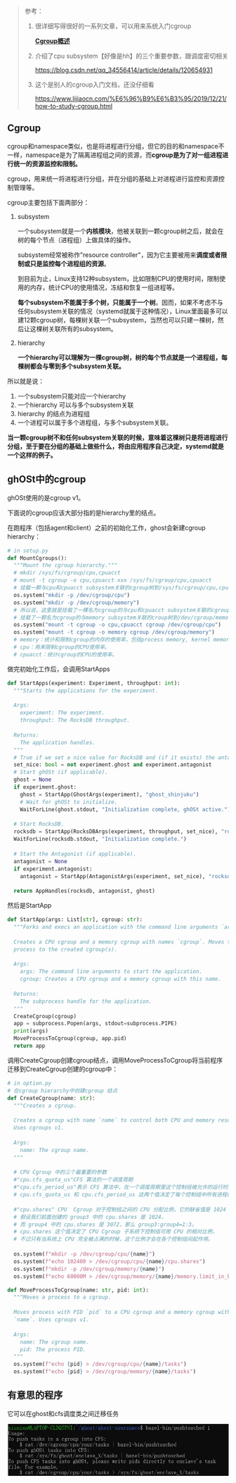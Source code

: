 > 参考：
>
> 1. 很详细写得很好的一系列文章，可以用来系统入门cgroup
>
>    [**Cgroup概述**](https://segmentfault.com/a/1190000006917884)
>
> 2. 介绍了cpu subsystem【好像是hh】的三个重要参数，跟调度密切相关
>
>    https://blog.csdn.net/qq_34556414/article/details/120654931
>
> 3. 这个是别人的cgroup入门文档，还没仔细看
>
>    https://www.lijiaocn.com/%E6%96%B9%E6%B3%95/2019/12/21/how-to-study-cgroup.html

## Cgroup

cgroup和namespace类似，也是将进程进行分组，但它的目的和namespace不一样，namespace是为了隔离进程组之间的资源，而**cgroup是为了对一组进程进行统一的资源监控和限制。**

cgroup，用来统一将进程进行分组，并在分组的基础上对进程进行监控和资源控制管理等。



cgroup主要包括下面两部分：

1. subsystem

    一个subsystem就是一个**内核模块**，他被关联到一颗cgroup树之后，就会在树的每个节点（进程组）上做具体的操作。

   subsystem经常被称作"resource controller"，因为它主要被用来**调度或者限制或只是监控每个进程组的资源**。

   到目前为止，Linux支持12种subsystem，比如限制CPU的使用时间，限制使用的内存，统计CPU的使用情况，冻结和恢复一组进程等。

   **每个subsystem不能属于多个树，只能属于一个树**。因而，如果不考虑不与任何subsystem关联的情况（systemd就属于这种情况），Linux里面最多可以建12颗cgroup树，每棵树关联一个subsystem，当然也可以只建一棵树，然后让这棵树关联所有的subsystem。

2. hierarchy 

   **一个hierarchy可以理解为一棵cgroup树，树的每个节点就是一个进程组，每棵树都会与零到多个subsystem关联。**



所以就是说：

1. 一个subsystem只能对应一个hierarchy 
2. 一个hierarchy 可以与多个subsystem关联
3. hierarchy 的结点为进程组
4. 一个进程可以属于多个进程组，与多个subsystem关联。



**当一颗cgroup树不和任何subsystem关联的时候，意味着这棵树只是将进程进行分组，至于要在分组的基础上做些什么，将由应用程序自己决定，systemd就是一个这样的例子。**

## ghOSt中的cgroup

ghOSt使用的是cgroup v1。

下面说的cgroup应该大部分指的是hierarchy里的结点。

在跑程序（包括agent和client）之前的初始化工作，ghost会新建cgroup hierarchy：

```python
# in setup.py
def MountCgroups():
  """Mount the cgroup hierarchy."""
  # mkdir /sys/fs/cgroup/cpu,cpuacct 
  # mount -t cgroup -o cpu,cpuacct xxx /sys/fs/cgroup/cpu,cpuacct
  # 挂载一颗与cpu和cpuacct subsystem关联的cgroup树到/sys/fs/cgroup/cpu,cpuacct
  os.system("mkdir -p /dev/cgroup/cpu")
  os.system("mkdir -p /dev/cgroup/memory")
  # 所以说，这里就是挂载了一棵名为cgroup的与cpu和cpuacct subsystem关联的cgroup树到/dev/cgroup/cpu中
  # 挂载了一颗名为cgroup的与memory subsystem关联的croup树到/dev/cgroup/memory中
  os.system("mount -t cgroup -o cpu,cpuacct cgroup /dev/cgroup/cpu")
  os.system("mount -t cgroup -o memory cgroup /dev/cgroup/memory")
  # memory：统计和限制cgroup的内存的使用率，包括process memory, kernel memory, 和swap。
  # cpu：用来限制cgroup的CPU使用率。
  # cpuacct：统计cgroup的CPU的使用率。
```

做完初始化工作后，会调用StartApps

```python
def StartApps(experiment: Experiment, throughput: int):
  """Starts the applications for the experiment.

  Args:
    experiment: The experiment.
    throughput: The RocksDB throughput.

  Returns:
    The application handles.
  """
  # True if we set a nice value for RocksDB and (if it exists) the antagonist.
  set_nice: bool = not experiment.ghost and experiment.antagonist
  # Start ghOSt (if applicable).
  ghost = None
  if experiment.ghost:
    ghost = StartApp(GhostArgs(experiment), "ghost_shinjuku")
    # Wait for ghOSt to initialize.
    WaitForLine(ghost.stdout, "Initialization complete, ghOSt active.")

  # Start RocksDB.
  rocksdb = StartApp(RocksDBArgs(experiment, throughput, set_nice), "rocksdb")
  WaitForLine(rocksdb.stdout, "Initialization complete.")

  # Start the Antagonist (if applicable).
  antagonist = None
  if experiment.antagonist:
    antagonist = StartApp(AntagonistArgs(experiment, set_nice), "rocksdb")

  return AppHandles(rocksdb, antagonist, ghost)
```

然后是StartApp

```python
def StartApp(args: List[str], cgroup: str):
  """Forks and execs an application with the command line arguments `args`.

  Creates a CPU cgroup and a memory cgroup with names `cgroup`. Moves the
  process to the created cgroup(s).

  Args:
    args: The command line arguments to start the application.
    cgroup: Creates a CPU cgroup and a memory cgroup with this name.

  Returns:
    The subprocess handle for the application.
  """
  CreateCgroup(cgroup)
  app = subprocess.Popen(args, stdout=subprocess.PIPE)
  print(args)
  MoveProcessToCgroup(cgroup, app.pid)
  return app
```

调用CreateCgroup创建cgroup结点，调用MoveProcessToCgroup将当前程序迁移到CreateCgroup创建的cgroup中：

```python
# in option.py
# 在cgroup hierarchy中创建cgroup 结点
def CreateCgroup(name: str):
  """Creates a cgroup.

  Creates a cgroup with name `name` to control both CPU and memory resources.
  Uses cgroups v1.

  Args:
    name: The cgroup name.
  """

  # CPU Cgroup 中的三个最重要的参数
  #"cpu.cfs_quota_us"CFS 算法的一个调度周期
  #"cpu.cfs_period_us"表示 CFS 算法中，在一个调度周期里这个控制组被允许的运行时间
  # cpu.cfs_quota_us 和 cpu.cfs_period_us 这两个值决定了每个控制组中所有进程的可使用 CPU 资源的最大值。

  #"cpu.shares" CPU  Cgroup 对于控制组之间的 CPU 分配比例，它的缺省值是 1024
  # 假设我们前面创建的 group3 中的 cpu.shares 是 1024，
  # 而 group4 中的 cpu.shares 是 3072，那么 group3:group4=1:3。
  # cpu.shares 这个值决定了 CPU Cgroup 子系统下控制组可用 CPU 的相对比例，
  # 不过只有当系统上 CPU 完全被占满的时候，这个比例才会在各个控制组间起作用。 

  os.system(f"mkdir -p /dev/cgroup/cpu/{name}")
  os.system(f"echo 102400 > /dev/cgroup/cpu/{name}/cpu.shares")
  os.system(f"mkdir -p /dev/cgroup/memory/{name}")
  os.system(f"echo 60000M > /dev/cgroup/memory/{name}/memory.limit_in_bytes")
```

```python
def MoveProcessToCgroup(name: str, pid: int):
  """Moves a process to a cgroup.

  Moves process with PID `pid` to a CPU cgroup and a memory cgroup with name
  `name`. Uses cgroups v1.

  Args:
    name: The cgroup name.
    pid: The process PID.
  """
  os.system(f"echo {pid} > /dev/cgroup/cpu/{name}/tasks")
  os.system(f"echo {pid} > /dev/cgroup/memory/{name}/tasks")
```

## 有意思的程序

它可以在ghost和cfs调度类之间迁移任务

![image-20230425133948389](./img/Cgroup研究/image-20230425133948389.png)

